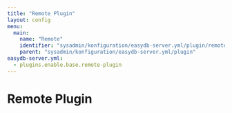```yaml
---
title: "Remote Plugin"
layout: config
menu:
  main:
    name: "Remote"
    identifier: "sysadmin/konfiguration/easydb-server.yml/plugin/remote"
    parent: "sysadmin/konfiguration/easydb-server.yml/plugin"
easydb-server.yml:
  - plugins.enable.base.remote-plugin
---
```

# Remote Plugin